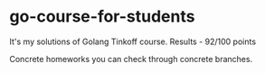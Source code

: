 # go-course-for-students

It's my solutions of Golang Tinkoff course. Results - 92/100 points

Concrete homeworks you can check through concrete branches.
